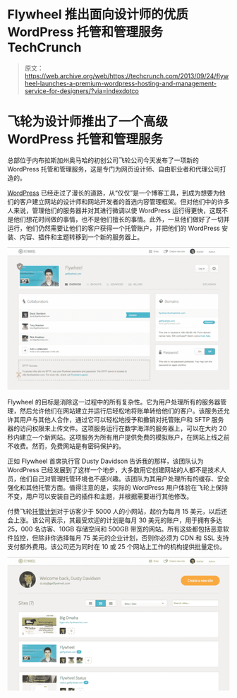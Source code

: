 # Flywheel 推出面向设计师的优质 WordPress 托管和管理服务 TechCrunch

> 原文：<https://web.archive.org/web/https://techcrunch.com/2013/09/24/flywheel-launches-a-premium-wordpress-hosting-and-management-service-for-designers/?via=indexdotco>

# 飞轮为设计师推出了一个高级 WordPress 托管和管理服务

总部位于内布拉斯加州奥马哈的初创公司飞轮公司今天发布了一项新的 WordPress 托管和管理服务，这是专门为网页设计师、自由职业者和代理公司打造的。

[WordPress](https://web.archive.org/web/20221006021509/http://wordpress.org/) 已经走过了漫长的道路，从“仅仅”是一个博客工具，到成为想要为他们的客户建立网站的设计师和网站开发者的首选内容管理框架。但对他们中的许多人来说，管理他们的服务器并对其进行微调以使 WordPress 运行得更快，这既不是他们想花时间做的事情，也不是他们擅长的事情。此外，一旦他们做好了一切并运行，他们仍然需要让他们的客户获得一个托管账户，并把他们的 WordPress 安装、内容、插件和主题转移到一个新的服务器上。

[![site_dashboard](img/db79ad77d2b0af7a7bbd6c3754753d65.png)](https://web.archive.org/web/20221006021509/https://beta.techcrunch.com/wp-content/uploads/2013/09/site_dashboard.png)

Flywheel 的目标是消除这一过程中的所有复杂性。它为用户处理所有的服务器管理，然后允许他们在网站建立并运行后轻松地将账单转给他们的客户。该服务还允许其用户与其他人合作，通过它可以轻松地授予和撤销对托管账户和 SFTP 服务器的访问权限来上传文件。这项服务运行在数字海洋的服务器上，可以在大约 20 秒内建立一个新网站。这项服务为所有用户提供免费的模拟账户，在网站上线之前不收费。然而，免费网站是有密码保护的。

正如 Flywheel 首席执行官 Dusty Davidson 告诉我的那样，该团队认为 WordPress 已经发展到了这样一个地步，大多数用它创建网站的人都不是技术人员，他们自己对管理托管环境也不感兴趣。该团队为其用户处理所有的缓存、安全强化和其他托管方面。值得注意的是，实际的 WordPress 用户体验在飞轮上保持不变，用户可以安装自己的插件和主题，并根据需要进行其他修改。

付费飞轮[托管计划](https://web.archive.org/web/20221006021509/http://getflywheel.com/pricing/)对于访客少于 5000 人的小网站，起价为每月 15 美元，以后还会上涨。该公司表示，其最受欢迎的计划是每月 30 美元的账户，用于拥有多达 25，000 名访客、10GB 存储空间和 500GB 带宽的网站。所有这些都包括恶意软件监控，但除非你选择每月 75 美元的企业计划，否则你必须为 CDN 和 SSL 支持支付额外费用。该公司还为同时在 10 或 25 个网站上工作的机构提供批量定价。

[![dashboard](img/168311929a17f6b643ac595df72b74f2.png)](https://web.archive.org/web/20221006021509/https://beta.techcrunch.com/wp-content/uploads/2013/09/dashboard.png)